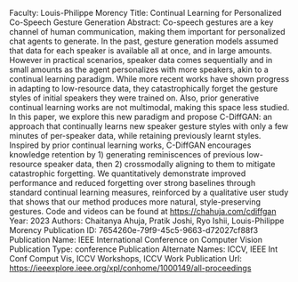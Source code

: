 Faculty: Louis-Philippe Morency
Title: Continual Learning for Personalized Co-Speech Gesture Generation
Abstract: Co-speech gestures are a key channel of human communication, making them important for personalized chat agents to generate. In the past, gesture generation models assumed that data for each speaker is available all at once, and in large amounts. However in practical scenarios, speaker data comes sequentially and in small amounts as the agent personalizes with more speakers, akin to a continual learning paradigm. While more recent works have shown progress in adapting to low-resource data, they catastrophically forget the gesture styles of initial speakers they were trained on. Also, prior generative continual learning works are not multimodal, making this space less studied. In this paper, we explore this new paradigm and propose C-DiffGAN: an approach that continually learns new speaker gesture styles with only a few minutes of per-speaker data, while retaining previously learnt styles. Inspired by prior continual learning works, C-DiffGAN encourages knowledge retention by 1) generating reminiscences of previous low-resource speaker data, then 2) crossmodally aligning to them to mitigate catastrophic forgetting. We quantitatively demonstrate improved performance and reduced forgetting over strong baselines through standard continual learning measures, reinforced by a qualitative user study that shows that our method produces more natural, style-preserving gestures. Code and videos can be found at https://chahuja.com/cdiffgan
Year: 2023
Authors: Chaitanya Ahuja, Pratik Joshi, Ryo Ishii, Louis-Philippe Morency
Publication ID: 7654260e-79f9-45c5-9663-d72027cf88f3
Publication Name: IEEE International Conference on Computer Vision
Publication Type: conference
Publication Alternate Names: ICCV, IEEE Int Conf Comput Vis, ICCV Workshops, ICCV Work
Publication Url: https://ieeexplore.ieee.org/xpl/conhome/1000149/all-proceedings
